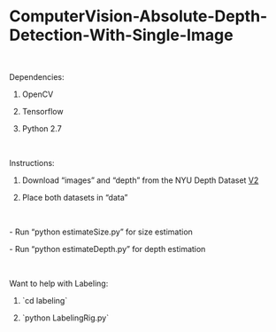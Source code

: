 ComputerVision-Absolute-Depth-Detection-With-Single-Image
=========================================================

 

Dependencies:

1.  OpenCV

2.  Tensorflow

3.  Python 2.7

 

Instructions:

1.  Download “images” and “depth” from the NYU Depth Dataset
    [V2](<https://cs.nyu.edu/~silberman/datasets/nyu_depth_v2.html>)

2.  Place both datasets in “data”

 

\- Run “python estimateSize.py” for size estimation

\- Run “python estimateDepth.py” for depth estimation

 

Want to help with Labeling:

1.  \`cd labeling\`

2.  \`python LabelingRig.py\`

 
